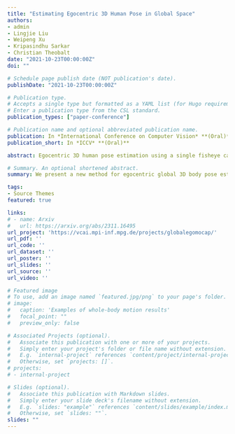 ```yaml
---
title: "Estimating Egocentric 3D Human Pose in Global Space"
authors:
- admin
- Lingjie Liu
- Weipeng Xu
- Kripasindhu Sarkar
- Christian Theobalt
date: "2021-10-23T00:00:00Z"
doi: ""

# Schedule page publish date (NOT publication's date).
publishDate: "2021-10-23T00:00:00Z"

# Publication type.
# Accepts a single type but formatted as a YAML list (for Hugo requirements).
# Enter a publication type from the CSL standard.
publication_types: ["paper-conference"]

# Publication name and optional abbreviated publication name.
publication: In *International Conference on Computer Vision* **(Oral)**
publication_short: In *ICCV* **(Oral)**

abstract: Egocentric 3D human pose estimation using a single fisheye camera has become popular recently as it allows capturing a wide range of daily activities in unconstrained environments, which is difficult for traditional outside-in motion capture with external cameras. However, existing methods have several limitations. A prominent problem is that the estimated poses lie in the local coordinate system of the fisheye camera, rather than in the world coordinate system, which is restrictive for many applications. Furthermore, these methods suffer from limited accuracy and temporal instability due to ambiguities caused by the monocular setup and the severe occlusion in a strongly distorted egocentric perspective. To tackle these limitations, we present a new method for egocentric global 3D body pose estimation using a single head-mounted fisheye camera. To achieve accurate and temporally stable global poses, a spatio-temporal optimization is performed over a sequence of frames by minimizing heatmap reprojection errors and enforcing local and global body motion priors learned from a mocap dataset. Experimental results show that our approach outperforms state-of-the-art methods both quantitatively and qualitatively.

# Summary. An optional shortened abstract.
summary: We present a new method for egocentric global 3D body pose estimation using a single head-mounted fisheye camera.

tags:
- Source Themes
featured: true

links:
# - name: Arxiv
#   url: https://arxiv.org/abs/2311.16495
url_project: 'https://vcai.mpi-inf.mpg.de/projects/globalegomocap/'
url_pdf: ''
url_code: ''
url_dataset: ''
url_poster: ''
url_slides: ''
url_source: ''
url_video: ''

# Featured image
# To use, add an image named `featured.jpg/png` to your page's folder. 
# image:
#   caption: 'Examples of whole-body motion results'
#   focal_point: ""
#   preview_only: false

# Associated Projects (optional).
#   Associate this publication with one or more of your projects.
#   Simply enter your project's folder or file name without extension.
#   E.g. `internal-project` references `content/project/internal-project/index.md`.
#   Otherwise, set `projects: []`.
# projects:
# - internal-project

# Slides (optional).
#   Associate this publication with Markdown slides.
#   Simply enter your slide deck's filename without extension.
#   E.g. `slides: "example"` references `content/slides/example/index.md`.
#   Otherwise, set `slides: ""`.
slides: ""
---
```


<!-- {{% callout note %}}
Create your slides in Markdown - click the *Slides* button to check out the example.
{{% /callout %}}

Add the publication's **full text** or **supplementary notes** here. You can use rich formatting such as including [code, math, and images](https://docs.hugoblox.com/content/writing-markdown-latex/). -->

